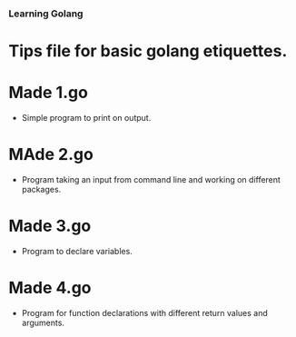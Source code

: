 ### Learning Golang

# Tips file for basic golang etiquettes.

# Made 1.go
- Simple program to print on output.

# MAde 2.go
- Program taking an input from command line and working on different packages.

# Made 3.go
- Program to declare variables.

# Made 4.go
- Program for function declarations with different return values and arguments.

